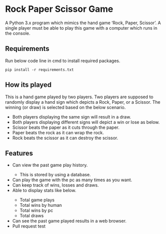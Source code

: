 <h1>Rock Paper Scissor Game</h1>
<p>A Python 3.x program which mimics the hand game ‘Rock, Paper, Scissor’. A single player must be able to play this game with a computer which runs in the console.</p>

<h2>Requirements</h2>
<p>Run below code line in cmd to install required packages.</p>
<p><code>pip install -r requirements.txt</code></p>

<h2>How its played</h2>
<p>This is a hand game played by two players. Two players are supposed to randomly display a hand sign which depicts a Rock, Paper, or a Scissor. The winning (or draw) is selected based on the below scenario.</p>
<ul>
  <li>Both players displaying the same sign will result in a draw.</li>
  <li>Both players displaying different signs will depict a win or lose as below.</li>
  <li>Scissor beats the paper as it cuts through the paper.</li>
  <li>Paper beats the rock as it can wrap the rock.</li>
  <li>Rock beats the scissor as it can destroy the scissor.</li>
</ul>

<h2>Features</h2>
<ul>
  <li>Can view the past game play history.</li>
  <ul>
    <li>This is stored by using a database.</li>
  </ul>
  <li>Can play the game with the pc as many times as you want.</li>
  <li>Can keep track of wins, losses and draws.</li>
  <li>Able to display stats like below.</li>
  <ul>
    <li>Total game plays</li>
    <li>Total wins by human</li>
    <li>Total wins by pc</li>
    <li>Total draws</li>
  </ul>    
  <li>Can see the past game played results in a web browser.</li>
  <li>Pull request test</li>
</ul>
